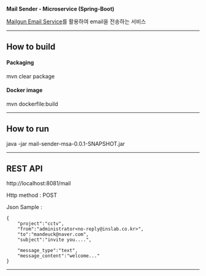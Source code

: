 **Mail Sender - Microservice (Spring-Boot)**


[Mailgun Email Service](https://www.mailgun.com)를 활용하여 email을 전송하는 서비스 


---

## How to build

#### Packaging

mvn clear package

#### Docker image

mvn dockerfile:build

---

## How to run

java -jar mail-sender-msa-0.0.1-SNAPSHOT.jar


---

## REST API

http://localhost:8081/mail 

Http method : POST

Json Sample :

	{
		"project":"cctv",
		"from":"administrator<no-reply@inslab.co.kr>",
		"to":"mandeuck@naver.com",
		"subject":"invite you....",
		
		"message_type":"text",
		"message_content":"welcome..."
	}
	

---
